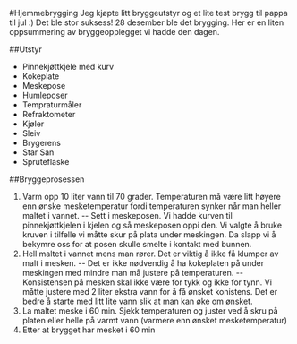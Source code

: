 #Hjemmebrygging
Jeg kjøpte litt bryggeutstyr og et lite test brygg til pappa til jul :) Det ble stor suksess! 28 desember ble det brygging. Her er en liten oppsummering av bryggeopplegget vi hadde den dagen.

##Utstyr
- Pinnekjøttkjele med kurv
- Kokeplate
- Meskepose
- Humleposer
- Tempraturmåler
- Refraktometer
- Kjøler
- Sleiv
- Brygerens
- Star San
- Spruteflaske

##Bryggeprosessen
1. Varm opp 10 liter vann til 70 grader. Temperaturen må være litt høyere enn ønske mesketemperatur fordi temperaturen synker når man heller maltet i vannet.
-- Sett i meskeposen. Vi hadde kurven til pinnekjøttkjelen i kjelen og så meskeposen oppi den. Vi valgte å bruke kruven i tilfelle vi måtte skur på plata under meskingen. Da slapp vi å bekymre oss for at posen skulle smelte i kontakt med bunnen. 
2. Hell maltet i vannet mens man rører. Det er viktig å ikke få klumper av malt i mesken.
-- Det er ikke nødvendig å ha kokeplaten på under meskingen med mindre man må justere på temperaturen.
-- Konsistensen på mesken skal ikke være for tykk og ikke for tynn. Vi måtte justere med 2 liter ekstra vann for å få ønsket konistens. Det er bedre å starte med litt lite vann slik at man kan øke om ønsket.
3. La maltet meske i 60 min. Sjekk temperaturen og juster ved å skru på platen eller helle på varmt vann (varmere enn ønsket mesketemperatur)
4. Etter at brygget har mesket i 60 min 